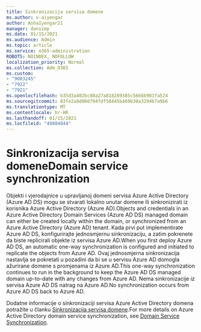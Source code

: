 ```yaml
---
title: Sinkronizacija servisa domene
ms.author: v-aiyengar
author: AshaIyengar21
manager: dansimp
ms.date: 01/15/2021
ms.audience: Admin
ms.topic: article
ms.service: o365-administration
ROBOTS: NOINDEX, NOFOLLOW
localization_priority: Normal
ms.collection: Adm_O365
ms.custom:
- "9003245"
- "7922"
- "7921"
ms.openlocfilehash: b35d3a402bc08a27a818209385c5666b901fa524
ms.sourcegitcommit: 83fe2a8d060794fdf58445b469b30a3294b7a9b6
ms.translationtype: MT
ms.contentlocale: hr-HR
ms.lasthandoff: 01/15/2021
ms.locfileid: "49884844"
---
```

# <a name="domain-service-synchronization"></a><span data-ttu-id="2dfd7-102">Sinkronizacija servisa domene</span><span class="sxs-lookup"><span data-stu-id="2dfd7-102">Domain service synchronization</span></span>

<span data-ttu-id="2dfd7-103">Objekti i vjerodajnice u upravljanoj domeni servisa Azure Active Directory (Azure AD DS) mogu se stvarati lokalno unutar domene ili sinkronizirati iz korisnika Azure Active Directory (Azure AD).</span><span class="sxs-lookup"><span data-stu-id="2dfd7-103">Objects and credentials in an Azure Active Directory Domain Services (Azure AD DS) managed domain can either be created locally within the domain, or synchronized from an Azure Active Directory (Azure AD) tenant.</span></span> <span data-ttu-id="2dfd7-104">Kada prvi put implementirate Azure AD DS, konfigurirajte jednosmjernu sinkronizaciju, a zatim pokrenete da biste replicirali objekte iz servisa Azure AD.</span><span class="sxs-lookup"><span data-stu-id="2dfd7-104">When you first deploy Azure AD DS, an automatic one-way synchronization is configured and initiated to replicate the objects from Azure AD.</span></span> <span data-ttu-id="2dfd7-105">Ovaj jednosmjerna sinkronizacija nastavlja se pokretati u pozadini da bi se u servisu Azure AD domogla ažurirane domene s promjenama iz Azure AD.</span><span class="sxs-lookup"><span data-stu-id="2dfd7-105">This one-way synchronization continues to run in the background to keep the Azure AD DS managed domain up-to-date with any changes from Azure AD.</span></span> <span data-ttu-id="2dfd7-106">Nema sinkronizacije iz servisa Azure AD DS natrag na Azure AD.</span><span class="sxs-lookup"><span data-stu-id="2dfd7-106">No synchronization occurs from Azure AD DS back to Azure AD.</span></span>

<span data-ttu-id="2dfd7-107">Dodatne informacije o sinkronizaciji servisa Azure Active Directory domena potražite u članku [Sinkronizacija servisa domene](https://docs.microsoft.com/azure/active-directory-domain-services/synchronization).</span><span class="sxs-lookup"><span data-stu-id="2dfd7-107">For more details on Azure Active Directory domain service synchronization, see [Domain Service Synchronization](https://docs.microsoft.com/azure/active-directory-domain-services/synchronization).</span></span> 
